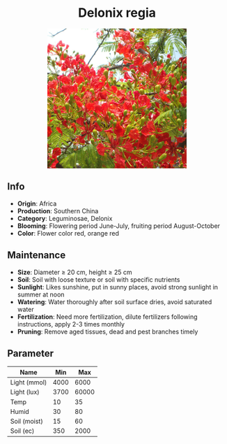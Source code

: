 <h1 align='center'>Delonix regia</h1>
<p align="center">
    <img 
        align='center'
        width='320'
        src="../images/delonix regia.png" 
        alt='Delonix regia' />
</p>

## Info

 - **Origin**: Africa
 - **Production**: Southern China
 - **Category**: Leguminosae, Delonix
 - **Blooming**: Flowering period June-July, fruiting period August-October
 - **Color**: Flower color red, orange red

## Maintenance

 - **Size**: Diameter ≥ 20 cm, height ≥ 25 cm
 - **Soil**: Soil with loose texture or soil with specific nutrients
 - **Sunlight**: Likes sunshine, put in sunny places, avoid strong sunlight in summer at noon
 - **Watering**: Water thoroughly after soil surface dries, avoid saturated water
 - **Fertilization**: Need more fertilization, dilute fertilizers following instructions, apply 2-3 times monthly
 - **Pruning**: Remove aged tissues, dead and pest branches timely

## Parameter

| Name         | Min  | Max   |
|--------------|------|-------|
| Light (mmol) | 4000 | 6000  |
| Light (lux)  | 3700 | 60000 |
| Temp         | 10    | 35    |
| Humid        | 30   | 80    |
| Soil (moist) | 15   | 60    |
| Soil (ec)    | 350  | 2000  |